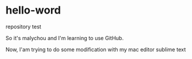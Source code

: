 # hello-word
repository test

So it's malychou and I'm learning to use GitHub. 

Now, I'am trying to do some modification with my mac editor sublime text